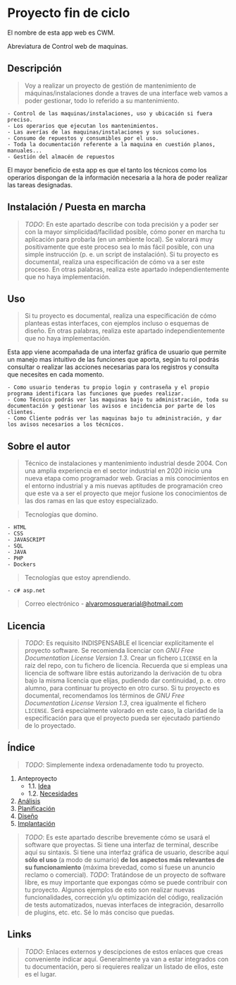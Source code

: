 # Proyecto fin de ciclo

El nombre de esta app web es CWM.

Abreviatura de Control web de maquinas.

## Descripción

> Voy a realizar un proyecto de gestión de mantenimiento de máquinas/instalaciones donde a traves de una interface web vamos a poder gestionar, todo lo referido a su mantenimiento.
	
	- Control de las maquinas/instalaciones, uso y ubicación si fuera preciso.
	- Los operarios que ejecutan los mantenimientos.
	- Las averías de las maquinas/instalaciones y sus soluciones.
	- Consumo de repuestos y consumibles por el uso. 
	- Toda la documentación referente a la maquina en cuestión planos, manuales...
	- Gestión del almacén de repuestos

El mayor beneficio de esta app es que el tanto los técnicos como los operarios dispongan de la información necesaria a la hora de poder realizar las tareas designadas.
	   

## Instalación / Puesta en marcha

> *TODO*: En este apartado describe con toda precisión y a poder ser con la mayor simplicidad/facilidad posible, cómo poner en marcha tu aplicación para probarla (en un ambiente local). Se valorará muy positivamente que este proceso sea lo más fácil posible, con una simple instrucción (p. e. un script de instalación).
> Si tu proyecto es documental, realiza una especificación de cómo va a ser este proceso. En otras palabras, realiza este apartado independientemente que no haya implementación.

## Uso
> Si tu proyecto es documental, realiza una especificación de cómo planteas estas interfaces, con ejemplos incluso o esquemas de diseño. En otras palabras, realiza este apartado independientemente que no haya implementación.

Esta app viene acompañada de una interfaz gráfica de usuario que permite un manejo mas intuitivo de las funciones que aporta, según tu rol podrás consultar o realizar las acciones necesarias para los registros y consulta que necesites en cada momento. 

	- Como usuario tenderas tu propio login y contraseña y el propio programa identificara las funciones que puedes realizar.
	- Como Técnico podrás ver las maquinas bajo tu administración, toda su documentación y gestionar los avisos e incidencia por parte de los clientes.
	- Como Cliente podrás ver las maquinas bajo tu administración, y dar los avisos necesarios a los técnicos. 
 
## Sobre el autor
> Técnico de instalaciones y mantenimiento industrial desde 2004. Con una amplia experiencia en el sector industrial en 2020 inicio una nueva etapa como programador web. 
> Gracias a mis conocimientos en el entorno industrial y a mis nuevas aptitudes de programación creo que este va a ser el proyecto que mejor fusione los conocimientos de las dos ramas en las que estoy especializado.

> Tecnologías que domino.

	- HTML
	- CSS
	- JAVASCRIPT
	- SQL
	- JAVA
	- PHP
	- Dockers
	
> Tecnologías que estoy aprendiendo.

	- c# asp.net	
	
> Correo electrónico
	- alvaromosquerarial@hotmail.com 
	

## Licencia

> *TODO*: Es requisito INDISPENSABLE el licenciar explícitamente el proyecto software. Se recomienda licenciar con *GNU Free Documentation License Version 1.3*. Crear un fichero `LICENSE` en la raiz del repo, con tu fichero de licencia. Recuerda que si empleas una licencia de software libre estás autorizando la derivación de tu obra bajo la misma licencia que elijas, pudiendo dar continuidad, p. e. otro alumno, para continuar tu proyecto en otro curso.
> Si tu proyecto es documental, recomendamos los términos de *GNU Free Documentation License Version 1.3*, crea igualmente el fichero `LICENSE`. Será especialmente valorado en este caso, la claridad de la especificación para que el proyecto pueda ser ejecutado partiendo de lo proyectado.


## Índice

> *TODO*: Simplemente indexa ordenadamente todo tu proyecto.

1. Anteproyecto
    * 1.1. [Idea](doc/templates/1_idea.md)
    * 1.2. [Necesidades](doc/templates/2_necesidades.md)
2. [Análisis](doc/templates/3_analise.md)
3. [Planificación](doc/templates/4_planificacion.md)
4. [Diseño](doc/templates/5_deseño.md)
5. [Implantación](doc/templates/6_implantacion.md)

> *TODO*: Es este apartado describe brevemente cómo se usará el software que proyectas. Si tiene una interfaz de terminal, describe aquí su sintaxis. Si tiene una interfaz gráfica de usuario, describe aquí **sólo el uso** (a modo de sumario) **de los aspectos más relevantes de su funcionamiento** (máxima brevedad, como si fuese un anuncio reclamo o comercial).
> *TODO*: Tratándose de un proyecto de software libre, es muy importante que expongas cómo se puede contribuir con tu proyecto. Algunos ejemplos de esto son realizar nuevas funcionalidades, corrección y/u optimización del código, realización de tests automatizados, nuevas interfaces de integración, desarrollo de plugins, etc. etc. Sé lo más conciso que puedas.

## Links

> *TODO*: Enlaces externos y descipciones de estos enlaces que creas conveniente indicar aquí. Generalmente ya van a estar integrados con tu documentación, pero si requieres realizar un listado de ellos, este es el lugar.
